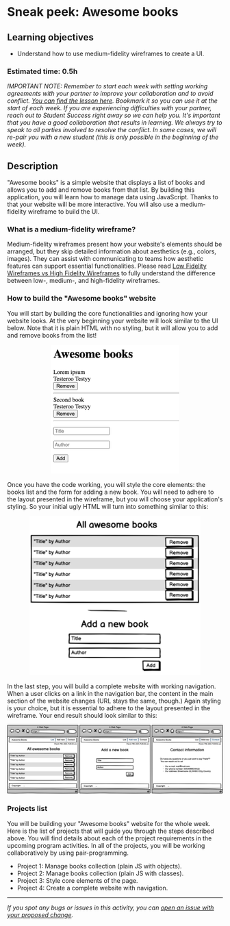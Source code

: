 # Sneak peek: Awesome books

## Learning objectives
- Understand how to use medium-fidelity wireframes to create a UI.

### Estimated time: 0.5h

*IMPORTANT NOTE: Remember to start each week with setting working agreements with your partner to improve your collaboration and to avoid conflict. [You can find the lesson here](https://github.com/microverseinc/curriculum-professional-skills/blob/main/orientation/working-agreements-for-successful-pair-programming.md). Bookmark it so you can use it at the start of each week. If you are experiencing difficulties with your partner, reach out to Student Success right away so we can help you. It's important that you have a good collaboration that results in learning. We always try to speak to all parties involved to resolve the conflict. In some cases, we will re-pair you with a new student (this is only possible in the beginning of the week).* 

## Description

"Awesome books" is a simple website that displays a list of books and allows you to add and remove books from that list.
By building this application, you will learn how to manage data using JavaScript. Thanks to that your website will be more interactive.
You will also use a medium-fidelity wireframe to build the UI.

### What is a medium-fidelity wireframe?

Medium-fidelity wireframes present how your website's elements should be arranged, but they skip detailed information about aesthetics (e.g., colors, images).
They can assist with communicating to teams how aesthetic features can support essential functionalities. Please read [Low Fidelity Wireframes vs High Fidelity Wireframes](https://mentormate.com/blog/low-fidelity-wireframes-vs-high-fidelity-wireframes/) to fully understand the difference between low-, medium-, and high-fidelity wireframes.

### How to build the "Awesome books" website

You will start by building the core functionalities and ignoring how your website looks. At the very beginning your website will look similar to the UI below. Note that it is plain HTML with no styling, but it will allow you to add and remove books from the list!

<p align="center">
  <img src="./images/awesome_books_basic_ui.png" alt="Basic UI" width="300px" />
</p>

Once you have the code working, you will style the core elements: the books list and the form for adding a new book. You will need to adhere to the layout presented in the wireframe, but you will choose your application's styling. So your initial ugly HTML will turn into something similar to this:

<p align="center">
  <img src="./images/awesome_books_core_elements.png" alt="Core elements" width="400px"  />
</p>

In the last step, you will build a complete website with working navigation. When a user clicks on a link in the navigation bar, the content in the main section of the website changes (URL stays the same, though.) Again styling is your choice, but it is essential to adhere to the layout presented in the wireframe. Your end result should look similar to this:

<p align="center">
  <img src="./images/awesome_books_full_website.png" alt="Full website" />
</p>

### Projects list

You will be building your "Awesome books" website for the whole week. Here is the list of projects that will guide you through the steps described above. You will find details about each of the project requirements in the upcoming program activities. In all of the projects, you will be working collaboratively by using pair-programming.

- Project 1: Manage books collection (plain JS with objects).
- Project 2: Manage books collection (plain JS with classes).
- Project 3: Style core elements of the page.
- Project 4: Create a complete website with navigation.

------

_If you spot any bugs or issues in this activity, you can [open an issue with your proposed change](https://github.com/microverseinc/curriculum-transversal-skills/blob/main/git-github/articles/open_issue.md)._
